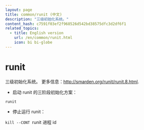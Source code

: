 ```yaml
---
layout: page
title: common/runit (中文)
description: "三级初始化系统。"
content_hash: c7591f03ef2f968526d542bd38575dfc3d2df6f1
related_topics:
  - title: English version
    url: /en/common/runit.html
    icon: bi bi-globe
---
```

# runit

三级初始化系统。
更多信息：<http://smarden.org/runit/runit.8.html>.

- 启动 runit 的三阶段初始化方案：

`runit`

- 停止运行 runit：

`kill --CONT `<span class="tldr-var badge badge-pill bg-dark-lm bg-white-dm text-white-lm text-dark-dm font-weight-bold">runit 进程 id</span>
